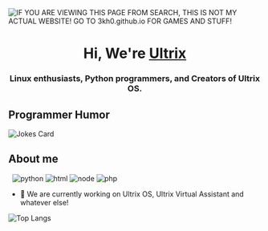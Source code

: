 <img alt="IF YOU ARE VIEWING THIS PAGE FROM SEARCH, THIS IS NOT MY ACTUAL WEBSITE! GO TO 3kh0.github.io FOR GAMES AND STUFF!" src="https://readme-typing-svg.herokuapp.com?vCenter=true&lines=Hello!+I+am+Jackson!;Python+Programmer;HTML+Programmer;Linux+enthusiast;Creator+of+Ultrix+OS+and+AI">
<h1 align="center">Hi, We're <a href="https://ultrixos.github.io">Ultrix</a></h1>
<h3 align="center">Linux enthusiasts, Python programmers, and Creators of Ultrix OS.</h3>
<h2>Programmer Humor</h2>
<img src="https://readme-jokes.vercel.app/api" alt="Jokes Card" />
<h2>About me</h2>
<p align="left"> 
  <img alt="" src="https://img.shields.io/badge/OS-Ultrix%20OS-red/?logo=linux&color=1793d1">
  <img alt="" src="https://img.shields.io/badge/Editor-VS%20Code-blue/?logo=visualstudiocode&logoColor=blue&color=blue">
  <img src="https://img.shields.io/badge/Knows-Python3-FFF?logo=python&color=yellow" alt="python">
  <img src="https://img.shields.io/badge/Knows-HTML-blue/?logo=html5&logoColor=warning&color=orange" alt="html">
  <img src="https://img.shields.io/badge/Knows-Node.js-blue/?logo=node.js&color=brightgreen" alt="node">
  <img src="https://img.shields.io/badge/Knows-PHP-blue/?logo=php&color=blue" alt="php">
       </p>

- 🔭 We are currently working on Ultrix OS, Ultrix Virtual Assistant and whatever else!


![Top Langs](https://github-readme-stats.vercel.app/api/top-langs/?=ultrixos&theme=github_dark)
</html>

